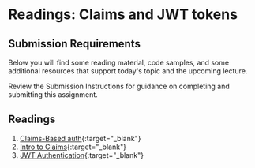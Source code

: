 # Readings: Claims and JWT tokens

## Submission Requirements

Below you will find some reading material, code samples, and some additional resources that support today's topic and the upcoming lecture.

Review the Submission Instructions for guidance on completing and submitting this assignment.

## Readings

1. [Claims-Based auth](https://docs.microsoft.com/en-us/aspnet/core/security/authorization/claims?view=aspnetcore-2.1){:target="_blank"} 
1. [Intro to Claims](https://andrewlock.net/introduction-to-authentication-with-asp-net-core/){:target="_blank"} 
1. [JWT Authentication](https://codeburst.io/jwt-to-authenticate-servers-apis-c6e179aa8c4e){:target="_blank"} 